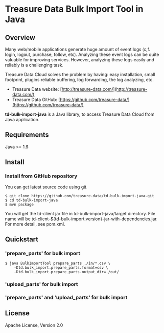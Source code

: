 # Treasure Data Bulk Import Tool in Java

## Overview

Many web/mobile applications generate huge amount of event logs (c,f. login,
logout, purchase, follow, etc).  Analyzing these event logs can be quite
valuable for improving services.  However, analyzing these logs easily and 
reliably is a challenging task.

Treasure Data Cloud solves the problem by having: easy installation, small 
footprint, plugins reliable buffering, log forwarding, the log analyzing, etc.

  * Treasure Data website: [http://treasure-data.com/](http://treasure-data.com/)
  * Treasure Data GitHub: [https://github.com/treasure-data/](https://github.com/treasure-data/)

**td-bulk-import-java** is a Java library, to access Treasure Data Cloud from Java application.

## Requirements

Java >= 1.6

## Install

### Install from GitHub repository

You can get latest source code using git.

    $ git clone https://github.com/treasure-data/td-bulk-import-java.git
    $ cd td-bulk-import-java
    $ mvn package

You will get the td-client jar file in td-bulk-import-java/target 
directory.  File name will be td-client-${td-bulk-import.version}-jar-with-dependencies.jar.
For more detail, see pom.xml.

## Quickstart

### 'prepare_parts' for bulk import

    $ java BulkImportTool prepare_parts ./in/*.csv \
        -Dtd.bulk_import.prepare_parts.format=csv \
        -Dtd.bulk_import.prepare_parts.output_dir=./out/

### 'upload_parts' for bulk import



### 'prepare_parts' and 'upload_parts' for bulk import

## License

Apache License, Version 2.0

